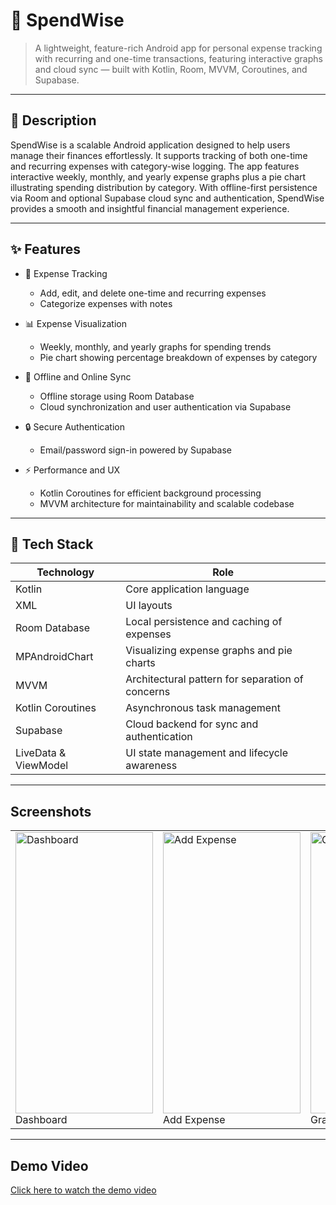 # 💸 SpendWise

> A lightweight, feature-rich Android app for personal expense tracking with recurring and one-time transactions, featuring interactive graphs and cloud sync — built with Kotlin, Room, MVVM, Coroutines, and Supabase.

---

## 📱 Description

SpendWise is a scalable Android application designed to help users manage their finances effortlessly. It supports tracking of both one-time and recurring expenses with category-wise logging. The app features interactive weekly, monthly, and yearly expense graphs plus a pie chart illustrating spending distribution by category. With offline-first persistence via Room and optional Supabase cloud sync and authentication, SpendWise provides a smooth and insightful financial management experience.

---

## ✨ Features

- 📅 Expense Tracking  
  - Add, edit, and delete one-time and recurring expenses  
  - Categorize expenses with notes  

- 📊 Expense Visualization  
  - Weekly, monthly, and yearly graphs for spending trends  
  - Pie chart showing percentage breakdown of expenses by category  

- 🔁 Offline and Online Sync  
  - Offline storage using Room Database  
  - Cloud synchronization and user authentication via Supabase  

- 🔒 Secure Authentication  
  - Email/password sign-in powered by Supabase  

- ⚡ Performance and UX  
  - Kotlin Coroutines for efficient background processing  
  - MVVM architecture for maintainability and scalable codebase  

---

## 🧪 Tech Stack

| Technology           | Role                                           |
|---------------------|------------------------------------------------|
| Kotlin              | Core application language                       |
| XML                 | UI layouts                                     |
| Room Database       | Local persistence and caching of expenses     |
| MPAndroidChart      | Visualizing expense graphs and pie charts     |
| MVVM                | Architectural pattern for separation of concerns |
| Kotlin Coroutines   | Asynchronous task management                   |
| Supabase            | Cloud backend for sync and authentication     |
| LiveData & ViewModel| UI state management and lifecycle awareness    |

---

## Screenshots

<table>
  <tr>
    <td><img src="https://github.com/user-attachments/assets/e60d3612-6355-4eeb-8e75-e6a886e78a74" alt="Dashboard" width="220" height="450" /><br/>Dashboard</td>
    <td><img src="[https://github.com/user-attachments/assets/example2.png](https://github.com/user-attachments/assets/844a3f79-2dc1-49af-a33d-1e40439a7619)" alt="Add Expense" width="220" height="450" /><br/>Add Expense</td>
    <td><img src="https://github.com/user-attachments/assets/1bfef5c8-f9ab-45c3-9cfd-150e79f58a2b" alt="Graphs & Pie Chart" width="220" height="450" /><br/>Graphs & Pie Chart</td>
  </tr>
</table>

---

## Demo Video

[Click here to watch the demo video](https://drive.google.com/file/d/1au94VnPZBCwLWOpzpzffAuzCDXwopDqx/view?usp=drivesdk)


